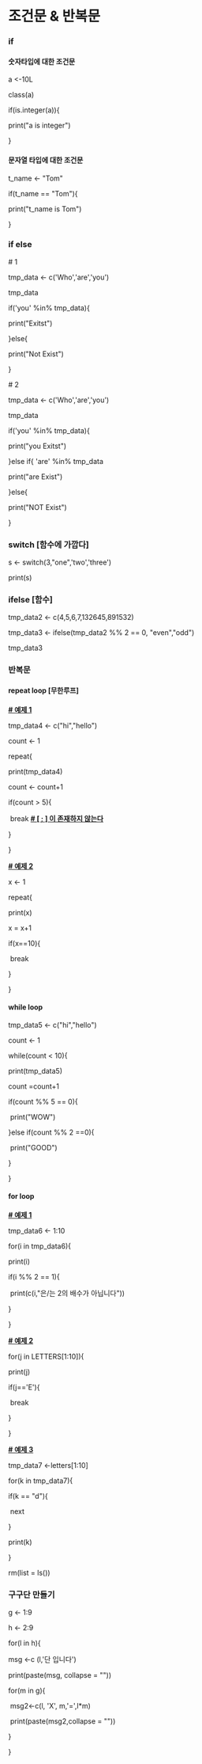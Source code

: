 # 조건문 & 반복문

### if

#### 숫자타입에 대한 조건문

a <-10L

class(a)

if(is.integer(a)){

  print("a is integer")

}

#### 문자열 타입에 대한 조건문

t_name <- "Tom"

if(t_name == "Tom"){

  print("t_name is Tom")

}

 

### if else

\# 1

tmp_data <- c('Who','are','you')

tmp_data

if('you' %in% tmp_data){

  print("Exitst")

}else{

  print("Not Exist")

}

\# 2

tmp_data <- c('Who','are','you')

tmp_data

if('you' %in% tmp_data){

  print("you Exitst")

}else if{ 'are' %in% tmp_data

  print("are Exist")

}else{

  print("NOT Exist")

}

### switch [함수에 가깝다]

s <- switch(3,"one",'two','three')

print(s)

 

### ifelse [함수]

tmp_data2 <- c(4,5,6,7,132645,891532)

tmp_data3 <- ifelse(tmp_data2 %% 2 == 0, "even","odd")

tmp_data3

 

 

### 반복문 

#### repeat loop [무한루프]

**<u># 예제 1</u>**

tmp_data4 <- c("hi","hello")

count <- 1

 

repeat{

  print(tmp_data4)

  count <- count+1

  if(count > 5){

​    break **<u># [ ; ] 이 존재하지 않는다</u>**

  }

}

 

**<u># 예제 2</u>**

x <- 1

repeat{

  print(x)

  x = x+1

  if(x==10){

​    break

  }

}

#### while loop

tmp_data5 <- c("hi","hello")

count <- 1

while(count < 10){

  print(tmp_data5)

  count =count+1

  if(count %% 5 == 0){

​    print("WOW")

  }else if(count %% 2 ==0){

​    print("GOOD")

  }

}

 

#### for loop

**<u># 예제 1</u>**

tmp_data6 <- 1:10

for(i in tmp_data6){

  print(i)

  if(i %% 2 == 1){

​    print(c(i,"은/는 2의 배수가 아닙니다"))

  }

}

 

**<u># 예제 2</u>**

for(j in LETTERS[1:10]){

  print(j)

  if(j=='E'){

​    break

  }

}

**<u># 예제 3</u>**

tmp_data7 <-letters[1:10]

for(k in tmp_data7){

  if(k == "d"){

​    next

  }

  print(k)

}

 

rm(list = ls())

 

### 구구단 만들기 

 

g <- 1:9

h <- 2:9

for(l in h){

  msg <-c (l,'단 입니다')

  print(paste(msg, collapse = ""))

  for(m in g){

​    msg2<-c(l, 'X', m,'=',l*m)

​    print(paste(msg2,collapse = ""))

  }

}
